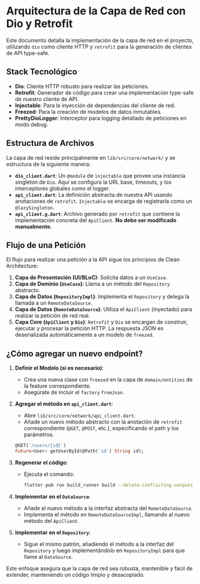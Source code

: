 # Arquitectura de la Capa de Red con Dio y Retrofit

Este documento detalla la implementación de la capa de red en el proyecto, utilizando `dio` como cliente HTTP y `retrofit` para la generación de clientes de API type-safe.

## Stack Tecnológico

- **Dio**: Cliente HTTP robusto para realizar las peticiones.
- **Retrofit**: Generador de código para crear una implementación type-safe de nuestro cliente de API.
- **Injectable**: Para la inyección de dependencias del cliente de red.
- **Freezed**: Para la creación de modelos de datos inmutables.
- **PrettyDioLogger**: Interceptor para logging detallado de peticiones en modo debug.

## Estructura de Archivos

La capa de red reside principalmente en `lib/src/core/network/` y se estructura de la siguiente manera:

- **`dio_client.dart`**: Un `@module` de `injectable` que provee una instancia singleton de `Dio`. Aquí se configura la URL base, timeouts, y los interceptores globales como el logger.
- **`api_client.dart`**: La definición abstracta de nuestra API usando anotaciones de `retrofit`. `Injectable` se encarga de registrarla como un `@lazySingleton`.
- **`api_client.g.dart`**: Archivo generado por `retrofit` que contiene la implementación concreta del `ApiClient`. **No debe ser modificado manualmente.**

## Flujo de una Petición

El flujo para realizar una petición a la API sigue los principios de Clean Architecture:

1.  **Capa de Presentación (UI/BLoC)**: Solicita datos a un `UseCase`.
2.  **Capa de Dominio (`UseCase`)**: Llama a un método del `Repository` abstracto.
3.  **Capa de Datos (`RepositoryImpl`)**: Implementa el `Repository` y delega la llamada a un `RemoteDataSource`.
4.  **Capa de Datos (`RemoteDataSource`)**: Utiliza el `ApiClient` (inyectado) para realizar la petición de red real.
5.  **Capa Core (`ApiClient` y `Dio`)**: `Retrofit` y `Dio` se encargan de construir, ejecutar y procesar la petición HTTP. La respuesta JSON es deserializada automáticamente a un modelo de `freezed`.

## ¿Cómo agregar un nuevo endpoint?

1.  **Definir el Modelo (si es necesario)**:

    - Crea una nueva clase con `freezed` en la capa de `domain/entities` de la feature correspondiente.
    - Asegúrate de incluir el `factory` `fromJson`.

2.  **Agregar el método en `api_client.dart`**:

    - Abre `lib/src/core/network/api_client.dart`.
    - Añade un nuevo método abstracto con la anotación de `retrofit` correspondiente (`@GET`, `@POST`, etc.), especificando el path y los parámetros.

    ```dart
    @GET('/users/{id}')
    Future<User> getUserById(@Path('id') String id);
    ```

3.  **Regenerar el código**:

    - Ejecuta el comando:
      ```bash
      flutter pub run build_runner build --delete-conflicting-outputs
      ```

4.  **Implementar en el `DataSource`**:

    - Añade el nuevo método a la interfaz abstracta del `RemoteDataSource`.
    - Implementa el método en `RemoteDataSourceImpl`, llamando al nuevo método del `ApiClient`.

5.  **Implementar en el `Repository`**:
    - Sigue el mismo patrón, añadiendo el método a la interfaz del `Repository` y luego implementándolo en `RepositoryImpl` para que llame al `DataSource`.

Este enfoque asegura que la capa de red sea robusta, mantenible y fácil de extender, manteniendo un código limpio y desacoplado.
